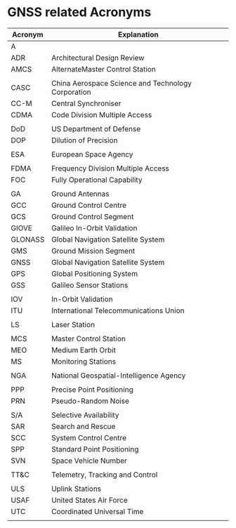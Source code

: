 # GNSS related Acronyms
|Acronym|Explanation|
|-------|-----------|
|A|
|ADR|Architectural Design Review|
|AMCS|AlternateMaster Control Station|
|||
|CASC|China Aerospace Science and Technology Corporation|
|CC-M|Central Synchroniser|
|CDMA|Code Division Multiple Access|
|||
|DoD|US Department of Defense|
|DOP|Dilution of Precision|
|||
|ESA|European Space Agency|
|||
|FDMA|Frequency Division Multiple Access|
|FOC|Fully Operational Capability|
|||
|GA|Ground Antennas|
|GCC|Ground Control Centre|
|GCS|Ground Control Segment|
|GIOVE|Galileo In-Orbit Validation|
|GLONASS|Global Navigation Satellite System|
|GMS|Ground Mission Segment|
|GNSS|Global Navigation Satellite System|
|GPS|Global Positioning System|
|GSS|Galileo Sensor Stations|
|||
|IOV|In-Orbit Validation|
|ITU|International Telecommunications Union|
|||
|LS|Laser Station|
|||
|MCS|Master Control Station|
|MEO|Medium Earth Orbit|
|MS|Monitoring Stations|
|||
|NGA|National Geospatial-Intelligence Agency|
|||
|PPP|Precise Point Positioning|
|PRN|Pseudo-Random Noise|
|||
|S/A|Selective Availability|
|SAR|Search and Rescue|
|SCC|System Control Centre|
|SPP|Standard Point Positioning|
|SVN|Space Vehicle Number|
|||
|TT&C|Telemetry, Tracking and Control|
|||
|ULS|Uplink Stations|
|USAF|United States Air Force|
|UTC|Coordinated Universal Time|
||
